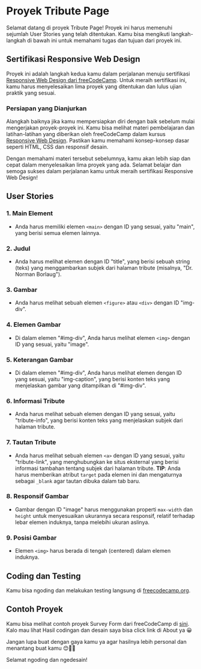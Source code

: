 # Proyek Tribute Page

Selamat datang di proyek Tribute Page! Proyek ini harus memenuhi sejumlah User Stories yang telah ditentukan. Kamu bisa mengikuti langkah-langkah di bawah ini untuk memahami tugas dan tujuan dari proyek ini.

## Sertifikasi Responsive Web Design

Proyek ini adalah langkah kedua kamu dalam perjalanan menuju sertifikasi [Responsive Web Design dari freeCodeCamp](https://www.freecodecamp.org/learn/2022/responsive-web-design/). Untuk meraih sertifikasi ini, kamu harus menyelesaikan lima proyek yang ditentukan dan lulus ujian praktik yang sesuai.

### Persiapan yang Dianjurkan

Alangkah baiknya jika kamu mempersiapkan diri dengan baik sebelum mulai mengerjakan proyek-proyek ini. Kamu bisa melihat materi pembelajaran dan latihan-latihan yang diberikan oleh freeCodeCamp dalam kursus [Responsive Web Design](https://www.freecodecamp.org/learn/2022/responsive-web-design/). Pastikan kamu memahami konsep-konsep dasar seperti HTML, CSS dan responsif desain.

Dengan memahami materi tersebut sebelumnya, kamu akan lebih siap dan cepat dalam menyelesaikan lima proyek yang ada. Selamat belajar dan semoga sukses dalam perjalanan kamu untuk meraih sertifikasi Responsive Web Design!

## User Stories

### 1. Main Element

- Anda harus memiliki elemen `<main>` dengan ID yang sesuai, yaitu "main", yang berisi semua elemen lainnya.

### 2. Judul

- Anda harus melihat elemen dengan ID "title", yang berisi sebuah string (teks) yang menggambarkan subjek dari halaman tribute (misalnya, "Dr. Norman Borlaug").

### 3. Gambar

- Anda harus melihat sebuah elemen `<figure>` atau `<div>` dengan ID "img-div".

### 4. Elemen Gambar

- Di dalam elemen "#img-div", Anda harus melihat elemen `<img>` dengan ID yang sesuai, yaitu "image".

### 5. Keterangan Gambar

- Di dalam elemen "#img-div", Anda harus melihat elemen dengan ID yang sesuai, yaitu "img-caption", yang berisi konten teks yang menjelaskan gambar yang ditampilkan di "#img-div".

### 6. Informasi Tribute

- Anda harus melihat sebuah elemen dengan ID yang sesuai, yaitu "tribute-info", yang berisi konten teks yang menjelaskan subjek dari halaman tribute.

### 7. Tautan Tribute

- Anda harus melihat sebuah elemen `<a>` dengan ID yang sesuai, yaitu "tribute-link", yang menghubungkan ke situs eksternal yang berisi informasi tambahan tentang subjek dari halaman tribute. **TIP**: Anda harus memberikan atribut `target` pada elemen ini dan mengaturnya sebagai `_blank` agar tautan dibuka dalam tab baru.

### 8. Responsif Gambar

- Gambar dengan ID "image" harus menggunakan properti `max-width` dan `height` untuk menyesuaikan ukurannya secara responsif, relatif terhadap lebar elemen induknya, tanpa melebihi ukuran aslinya.

### 9. Posisi Gambar

- Elemen `<img>` harus berada di tengah (centered) dalam elemen induknya.

## Coding dan Testing

Kamu bisa ngoding dan melakukan testing langsung di [freecodecamp.org](https://www.freecodecamp.org/learn/2022/responsive-web-design/build-a-tribute-page-project/build-a-tribute-page).

## Contoh Proyek

Kamu bisa melihat contoh proyek Survey Form dari freeCodeCamp di [sini](https://tribute-page.freecodecamp.rocks/).  
Kalo mau lihat Hasil codingan dan desain saya bisa click link di About ya 😀

Jangan lupa buat dengan gaya kamu ya agar hasilnya lebih personal dan menantang buat kamu 😊👍🏻

Selamat ngoding dan ngedesain!
